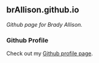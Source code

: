 ## brAllison.github.io

_Github page for Brady Allison._

### Github Profile

Check out my [Github profile page](https://github.com/brAllison).
